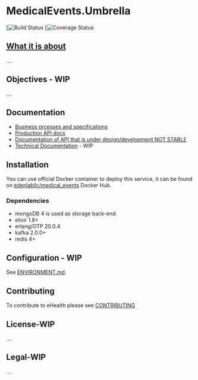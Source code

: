 # MedicalEvents.Umbrella

[![Build Status]()
[![Coverage Status]()


## [What it is about](https://edenlab.atlassian.net/wiki/spaces/EH/pages/595525640/Medical+Events)
....
## Objectives - WIP
....

## Documentation

- [Business prcesses and specifications](https://edenlab.atlassian.net/wiki/spaces/EH/pages/604241971/Medical+Events+Business+processes)
- [Production API docs](https://medicaleventsmisapi.docs.apiary.io/)
- [Documentation of API that is under design/development NOT STABLE](https://ehealthmedicaleventsapi.docs.apiary.io/)
- [Technical Documentation](https://edenlab.atlassian.net/wiki/spaces/EH/pages/612041003/Medical+events+Technical+Documentation) - WIP

## Installation

You can use official Docker container to deploy this service, it can be found on [edenlabllc/medical_events](https://hub.docker.com/r/edenlabllc/medical_events_api) Docker Hub.

### Dependencies

- mongoDB 4 is used as storage back-end.
- elixir 1.8+
- erlang/OTP 20.0.4
- kafka 2.0.0+
- redis 4+


## Configuration - WIP

See [ENVIRONMENT.md](docs/ENVIRONMENT.md).

## Contributing
To contribute to eHealth please see [CONTRIBUTING](https://github.com/edenlabllc/ehealth.api/blob/develop/docs/CONTRIBUTING.md)

## License-WIP

....

## Legal-WIP
....
